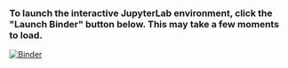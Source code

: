 ### To launch the interactive JupyterLab environment, click the "Launch Binder" button below. This may take a few moments to load.

[![Binder](https://mybinder.org/badge_logo.svg)](https://mybinder.org/v2/gh/CyanVoxel/Steam-Apriori-Analysis/HEAD)
